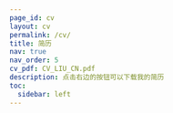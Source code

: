 ```yaml
---
page_id: cv
layout: cv
permalink: /cv/
title: 简历
nav: true
nav_order: 5
cv_pdf: CV_LIU_CN.pdf
description: 点击右边的按钮可以下载我的简历
toc:
  sidebar: left
---
```


